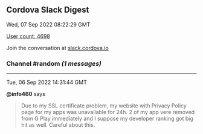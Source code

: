 ## Cordova Slack Digest
Wed, 07 Sep 2022 08:22:29 GMT

[User count: 4698](https://cordova.slack.com/)


Join the conversation at [slack.cordova.io](http://slack.cordova.io/)

### __Channel #random__ _(1 messages)_
---

Tue, 06 Sep 2022 14:31:44 GMT

__@info460__ says 
> Due to my SSL certificate problem, my website with Privacy Policy page for my apps was unavailable for 24h. 2 of my app vere removed from G Play immediately and I suppose my developer ranking got big hit as well. 
> Careful about this.
> 
